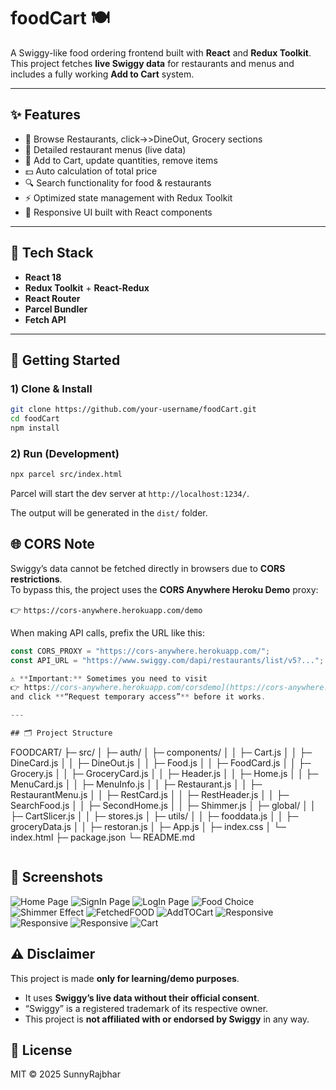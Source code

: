 # foodCart 🍽️  
A Swiggy-like food ordering frontend built with **React** and **Redux Toolkit**.  
This project fetches **live Swiggy data** for restaurants and menus and includes a fully working **Add to Cart** system.

---

## ✨ Features
- 🍴 Browse Restaurants, click->>DineOut, Grocery sections  
- 📄 Detailed restaurant menus (live data)  
- 🛒 Add to Cart, update quantities, remove items  
- 💵 Auto calculation of total price  
- 🔍 Search functionality for food & restaurants  
- ⚡ Optimized state management with Redux Toolkit  
- 🎨 Responsive UI built with React components  

---

## 🧰 Tech Stack
- **React 18**  
- **Redux Toolkit** + **React-Redux**  
- **React Router**  
- **Parcel Bundler**  
- **Fetch API**  

---

## 🚀 Getting Started

### 1) Clone & Install
```bash
git clone https://github.com/your-username/foodCart.git
cd foodCart
npm install
```

### 2) Run (Development)
```bash
npx parcel src/index.html
```
Parcel will start the dev server at `http://localhost:1234/`.

The output will be generated in the `dist/` folder.


## 🌐 CORS Note
Swiggy’s data cannot be fetched directly in browsers due to **CORS restrictions**.  
To bypass this, the project uses the **CORS Anywhere Heroku Demo** proxy:  

👉 `https://cors-anywhere.herokuapp.com/demo`  

When making API calls, prefix the URL like this:  
```js
const CORS_PROXY = "https://cors-anywhere.herokuapp.com/";
const API_URL = "https://www.swiggy.com/dapi/restaurants/list/v5?...";

⚠️ **Important:** Sometimes you need to visit  
👉 https://cors-anywhere.herokuapp.com/corsdemo](https://cors-anywhere.herokuapp.com/corsdemo)  
and click **“Request temporary access”** before it works.  

---

## 🗂️ Project Structure
```

FOODCART/
├─ src/
│  ├─ auth/
│  ├─ components/
│  │  ├─ Cart.js
│  │  ├─ DineCard.js
│  │  ├─ DineOut.js
│  │  ├─ Food.js
│  │  ├─ FoodCard.js
│  │  ├─ Grocery.js
│  │  ├─ GroceryCard.js
│  │  ├─ Header.js
│  │  ├─ Home.js
│  │  ├─ MenuCard.js
│  │  ├─ MenuInfo.js
│  │  ├─ Restaurant.js
│  │  ├─ RestaurantMenu.js
│  │  ├─ RestCard.js
│  │  ├─ RestHeader.js
│  │  ├─ SearchFood.js
│  │  ├─ SecondHome.js
│  │  ├─ Shimmer.js
│  ├─ global/
│  │  ├─ CartSlicer.js
│  │  ├─ stores.js
│  ├─ utils/
│  │  ├─ fooddata.js
│  │  ├─ groceryData.js
│  │  ├─ restoran.js
│  ├─ App.js
│  ├─ index.css
│  └─ index.html
├─ package.json
└─ README.md
```

```
## 📸 Screenshots
![Home Page](images/Screenshot%20(136).png)
![SignIn Page](images/Screenshot%20(180).png)
![LogIn Page](images/Screenshot%20(182).png)
![Food Choice](images/Screenshot%20(137).png)
![Shimmer Effect](images/Screenshot%20(138).png)
![FetchedFOOD](images/Screenshot%20(175).png)
![AddTOCart](images/Screenshot%20(177).png)
![Responsive](images/Screenshot%20(183).png)
![Responsive](images/Screenshot%20(184).png)
![Responsive](images/Screenshot%20(185).png)
![Cart](images/Screenshot%20(178).png)




## ⚠️ Disclaimer
This project is made **only for learning/demo purposes**.  
- It uses **Swiggy’s live data without their official consent**.  
- “Swiggy” is a registered trademark of its respective owner.  
- This project is **not affiliated with or endorsed by Swiggy** in any way.  



## 📜 License
MIT © 2025 SunnyRajbhar 
